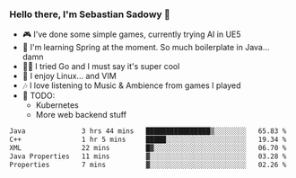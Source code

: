 ### Hello there, I'm Sebastian Sadowy 👋

 - 🎮 I've done some simple games, currently trying AI in UE5
 - 🍃 I'm learning Spring at the moment. So much boilerplate in Java... damn 
 - 🏃‍♀️ I tried Go and I must say it's super cool
 - 🐧 I enjoy Linux... and VIM
 - 🎶 I love listening to Music & Ambience from games I played
 - 🌱 TODO:
   * Kubernetes
   * More web backend stuff
<!--START_SECTION:waka-->

```txt
Java              3 hrs 44 mins   ████████████████▒░░░░░░░░   65.83 %
C++               1 hr 5 mins     █████░░░░░░░░░░░░░░░░░░░░   19.34 %
XML               22 mins         █▓░░░░░░░░░░░░░░░░░░░░░░░   06.70 %
Java Properties   11 mins         ▓░░░░░░░░░░░░░░░░░░░░░░░░   03.28 %
Properties        7 mins          ▓░░░░░░░░░░░░░░░░░░░░░░░░   02.26 %
```

<!--END_SECTION:waka-->
